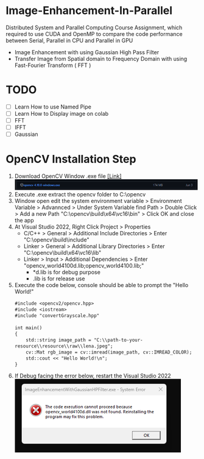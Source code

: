 # Image-Enhancement-In-Parallel
Distributed System and Parallel Computing Course Assignment, which required to use CUDA and OpenMP to compare the code performance between Serial, Parallel in CPU and Parallel in GPU

- Image Enhancement with using Gaussian High Pass Filter
- Transfer Image from Spatial domain to Frequency Domain with using Fast-Fourier Transform ( FFT ) 


# TODO
- [ ] Learn How to use Named Pipe
- [ ] Learn How to Display image on colab 
- [ ] FFT
- [ ] IFFT
- [ ] Gaussian

# OpenCV Installation Step 
1. Download OpenCV Window .exe file [[Link]](https://github.com/opencv/opencv/releases/tag/4.10.0)
    ![alt text](readmeImage/image.png)
2. Execute .exe extract the opencv folder to C:\opencv
3. Window open edit the system environment variable > Environment Variable > Advannced > Under System Variable find Path > Double Click > Add a new Path "C:\opencv\build\x64\vc16\bin" > Click OK and close the app
4. At Visual Studio 2022, Right Click Project > Properties 
    - C/C++ > General > Additional Include Directories > Enter "C:\opencv\build\include"
    - Linker > General > Additional Library Directories > Enter "C:\opencv\build\x64\vc16\lib"
    - Linker > Input > Additional Dependencies > Enter "opencv_world4100d.lib;opencv_world4100.lib;"
        - *d.lib is for debug purpose 
        - .lib is for release use 
5. Execute the code below, console should be able to prompt the "Hello World!"
    ```
    #include <opencv2/opencv.hpp>
    #include <iostream>
    #include "convertGrayscale.hpp"

    int main()
    {
        std::string image_path = "C:\\path-to-your-resource\\resource\\raw\\lena.jpeg";
        cv::Mat rgb_image = cv::imread(image_path, cv::IMREAD_COLOR);
        std::cout << "Hello World!\n";
    }
    ```
6. If Debug facing the error below, restart the Visual Studio 2022
    ![alt text](readmeImage/image-1.png)